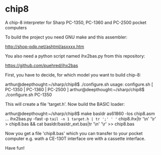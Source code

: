 # chip8
A chip-8 interpreter for Sharp PC-1350, PC-1360 and PC-2500 pocket computers

To build the project you need GNU make and this assembler:

http://shop-pdp.net/ashtml/asxxxx.htm

You also need a python script named ihx2bas.py from this repository:

https://github.com/puehred/ihx2bas

First, you have to decide, for which model you want to build chip-8:

arthur@deepthought:~/sharp/chip8$ ./configure.sh 
usage: configure.sh [ PC-1350 | PC-1360 | PC-2500 ]
arthur@deepthought:~/sharp/chip8$ ./configure.sh PC-1350

This will create a file 'target.h'. Now build the BASIC loader:

arthur@deepthought:~/sharp/chip8$ make basldr
as61860 -los chip8.asm
...
ihx2bas.py -fast -p `tail -n 1 target.h | tr ';' ' '` chip8.ihx|tr '\n' '\r' > chip8.bas && cat basldr/basldr_ext.bas|tr '\n' '\r' >> chip8.bas

Now you get a file 'chip8.bas' which you can transfer to your pocket computer e.g. wath a CE-130T interface ore with a cassette interface.

Have fun!

